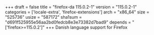 +++
draft = false
title = "firefox-da 115.0.2-1"
version = "115.0.2-1"
categories = ['locale-extra', 'firefox-extensions']
arch = "x86_64"
size = "525736"
usize = "587172"
sha1sum = "d691f525955e56aa2bd0fedcb8e3e73382d7bad9"
depends = "['firefox>=115.0.2']"
+++
Danish language support for Firefox